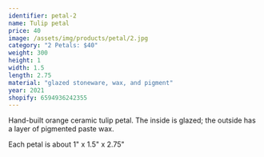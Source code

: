```yaml
---
identifier: petal-2
name: Tulip petal
price: 40
image: /assets/img/products/petal/2.jpg
category: "2 Petals: $40"
weight: 300
height: 1
width: 1.5
length: 2.75
material: "glazed stoneware, wax, and pigment"
year: 2021
shopify: 6594936242355
---
```


Hand-built orange ceramic tulip petal. The inside is glazed; the outside has a layer of pigmented paste wax.

Each petal is about 1" x 1.5" x 2.75"